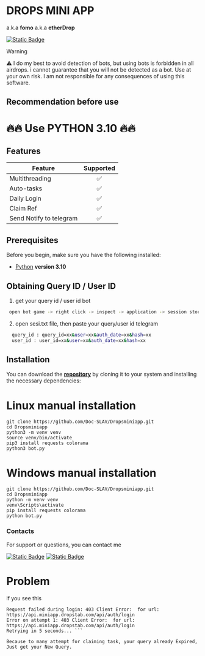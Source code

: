 # **DROPS MINI APP**
a.k.a **fomo**
a.k.a **etherDrop**

[![Static Badge](https://img.shields.io/badge/Telegram-Bot%20Link-Link?style=for-the-badge&logo=Telegram&logoColor=white&logoSize=auto&color=blue)](https://t.me/fomo/app?startapp=ref_STVKI)

> [!WARNING]
> ⚠️ I do my best to avoid detection of bots, but using bots is forbidden in all airdrops. i cannot guarantee that you will not be detected as a bot. Use at your own risk. I am not responsible for any consequences of using this software.

## Recommendation before use

# 🔥🔥 Use PYTHON 3.10 🔥🔥

## Features  
| Feature                                                   | Supported |
|-----------------------------------------------------------|:---------:|
| Multithreading                                            |     ✅     |
| Auto-tasks                                                |     ✅     |
| Daily Login                                               |     ✅     |
| Claim Ref                                                 |     ✅     |
| Send Notify to telegram                                   |     ✅     |

## Prerequisites
Before you begin, make sure you have the following installed:
- [Python](https://www.python.org/downloads/) **version 3.10**

## Obtaining Query ID / User ID
1. get your query id / user id bot
 ```bash
  open bot game -> right click -> inspect -> application -> session storage -> tgwebapp -> query_id / user_id
```

2. open sesi.txt file, then paste your query/user id telegram

```bash
  query_id : query_id=xx&user=xx&auth_date=xx&hash=xx
  user_id : user_id=xx&user=xx&auth_date=xx&hash=xx
```

## Installation
You can download the [**repository**](https://github.com/Doc-SLAV/Dropsminiapp/archive/refs/heads/main.zip) by cloning it to your system and installing the necessary dependencies:

# Linux manual installation
```shell
git clone https://github.com/Doc-SLAV/Dropsminiapp.git
cd Dropsminiapp
python3 -m venv venv
source venv/bin/activate
pip3 install requests colorama
python3 bot.py
```


# Windows manual installation
```shell
git clone https://github.com/Doc-SLAV/Dropsminiapp.git
cd Dropsminiapp
python -m venv venv
venv\Scripts\activate
pip install requests colorama
python bot.py
```
### Contacts

For support or questions, you can contact me

[![Static Badge](https://img.shields.io/badge/Telegram-Channel-Link?style=for-the-badge&logo=Telegram&logoColor=white&logoSize=auto&color=blue)](https://t.me/buruhcrypt)
[![Static Badge](https://img.shields.io/badge/Telegram-Channel-Link?style=for-the-badge&logo=Telegram&logoColor=white&logoSize=auto&color=blue)](https://t.me/zxcvbnmasdfghjklqwertyuiop_12345)

# Problem 
if you see this
``` Attempting to login with payload...
Request failed during login: 403 Client Error:  for url: https://api.miniapp.dropstab.com/api/auth/login
Error on attempt 1: 403 Client Error:  for url: https://api.miniapp.dropstab.com/api/auth/login
Retrying in 5 seconds... ```

Because to many attempt for claiming task, your query already Expired, Just get your New Query.
